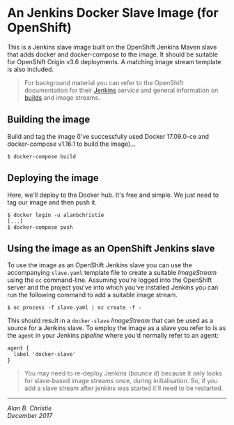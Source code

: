 # An Jenkins Docker Slave Image (for OpenShift)
This is a Jenkins slave image built on the OpenShift Jenkins Maven
slave that adds docker and docker-compose to the image. It should be
suitable for OpenShift Origin v3.6 deployments. A matching
image stream template is also included.

>   For background material you can refer to the OpenShift documentation for
    their [Jenkins] service and general information on [builds] and image
    streams.

## Building the image
Build and tag the image (I've successfully used Docker 17.09.0-ce and
docker-compose v1.16.1 to build the image)...

    $ docker-compose build

## Deploying the image
Here, we'll deploy to the Docker hub. It's free and simple. We just need to
tag our image and then push it.

    $ docker login -u alanbchristie
    [...]
    $ docker-compose push

## Using the image as an OpenShift Jenkins slave
To use the image as an OpenShift Jenkins slave you can use the accompanying
`slave.yaml` template file to create a suitable _ImageStream_ using the `oc`
command-line. Assuming you're logged into the OpenShift server and the project
you've into which you've installed Jenkins you can run the following
command to add a suitable image stream.

    $ oc process -f slave.yaml | oc create -f -

This should result in a `docker-slave` _ImageStream_ that can be used as a
source for a Jenkins slave. To employ the image as a slave you refer to is
as the `agent` in your Jenkins _pipeline_ where you'd normally refer to an
agent:

    agent {
      label 'docker-slave'
    }

>   You may need to re-deploy Jenkins (_bounce it_) because it only looks for
    slave-based image streams once, during initialisation. So, if you add a
    slave stream after jenkins was started it'll need to be restarted.

---

_Alan B. Christie_  
_December 2017_

[builds]: https://docs.openshift.com/container-platform/3.6/architecture/core_concepts/builds_and_image_streams.html
[jenkins]: https://docs.openshift.com/container-platform/3.6/using_images/other_images/jenkins.html
